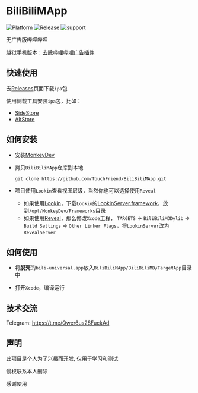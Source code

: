 # BiliBiliMApp
![Platform](https://img.shields.io/badge/platform-iOS%2CiPadOS-blue.svg) [![Release](https://img.shields.io/github/v/release/TouchFriend/BiliBiliMApp?color=brightgreen)](https://github.com/TouchFriend/BiliBiliMApp/releases)
![support](https://img.shields.io/badge/support-bilibili%208.41.0+-blue.svg)


无广告版哔哩哔哩

越狱手机版本：[去除哔哩哔哩广告插件](https://github.com/TouchFriend/BiliBiliTweak)

## 快速使用

去[Releases](https://github.com/TouchFriend/BiliBiliMApp/releases)页面下载`ipa`包

使用侧载工具安装`ipa`包，比如：

- [SideStore](https://sidestore.io)
- [AltStore](https://altstore.io)

## 如何安装

- 安装[MonkeyDev](https://github.com/AloneMonkey/MonkeyDev)

- 拷贝`BiliBiliMApp`仓库到本地

  ```
  git clone https://github.com/TouchFriend/BiliBiliMApp.git
  ```

- 项目使用`Lookin`查看视图层级，当然你也可以选择使用`Reveal`
  - 如果使用[Lookin](https://lookin.work/)，下载`Lookin`的[LookinServer.framework](https://github.com/QMUI/LookinServer)，放到`/opt/MonkeyDev/Frameworks`目录
  - 如果使用[Reveal](https://revealapp.com/)，那么修改`Xcode`工程， `TARGETS` => `BiliBiliMDDylib` => `Build Settings` => `Other Linker Flags`，将`LookinServer`改为`RevealServer`

## 如何使用

- 将**脱壳**的`bili-universal.app`放入`BiliBiliMApp/BiliBiliMD/TargetApp`目录中

- 打开`Xcode`，编译运行


## 技术交流

Telegram: https://t.me/Qwer6us28FuckAd

## 声明

此项目是个人为了兴趣而开发, 仅用于学习和测试

侵权联系本人删除

感谢使用

